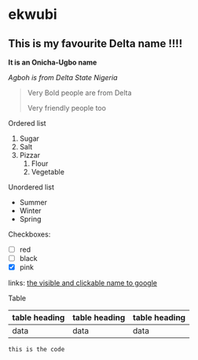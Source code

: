 # ekwubi

## This is my favourite Delta name !!!!

**It is an Onicha-Ugbo name**

*Agboh is from Delta State Nigeria*

> Very Bold people are from Delta
> 
> Very friendly people too

Ordered list
1.  Sugar
2.  Salt
3.  Pizzar
    1.  Flour
    2.  Vegetable 
 
Unordered list
- Summer
- Winter
- Spring

Checkboxes:
- [ ] red
- [ ] black
- [x] pink 

links:
[the visible and clickable name to google](https://www.google.com/search?q=google&oq=goo&aqs=chrome.0.0i512l3j69i57j0i512l2j69i60l2.3493j0j7&sourceid=chrome&ie=UTF-8)

Table

| table heading | table heading | table heading |
| ------------- | ------------- | ------------- |
| data          | data          | data          |

``` this is the code ```
   
